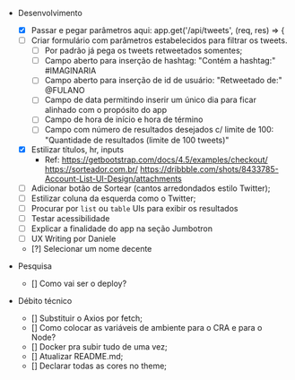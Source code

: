 - Desenvolvimento
  - [x] Passar e pegar parâmetros aqui: app.get('/api/tweets', (req, res) => {
  - [ ] Criar formulário com parâmetros estabelecidos para filtrar os tweets.
    - [ ] Por padrão já pega os tweets retweetados somentes;
    - [ ] Campo aberto para inserção de hashtag: "Contém a hashtag:" #IMAGINARIA
    - [ ] Campo aberto para inserção de id de usuário: "Retweetado de:" @FULANO
    - [ ] Campo de data permitindo inserir um único dia para ficar alinhado com o propósito do app
    - [ ] Campo de hora de início e hora de término
    - [ ] Campo com número de resultados desejados c/ limite de 100: "Quantidade de resultados (limite de 100 tweets)"
  - [x] Estilizar títulos, hr, inputs
    - Ref: 
      https://getbootstrap.com/docs/4.5/examples/checkout/
      https://sorteador.com.br/
      https://dribbble.com/shots/8433785-Account-List-UI-Design/attachments
  - [ ] Adicionar botão de Sortear (cantos arredondados estilo Twitter);
  - [ ] Estilizar coluna da esquerda como o Twitter;
  - [ ] Procurar por `list` ou `table` UIs para exibir os resultados
  - [ ] Testar acessibilidade
  - [ ] Explicar a finalidade do app na seção Jumbotron
  - [ ] UX Writing por Daniele
  - [?] Selecionar um nome decente

- Pesquisa
  - [] Como vai ser o deploy?

- Débito técnico
  - [] Substituir o Axios por fetch;
  - [] Como colocar as variáveis de ambiente para o CRA e para o Node?
  - [] Docker pra subir tudo de uma vez;
  - [] Atualizar README.md;
  - [] Declarar todas as cores no theme;